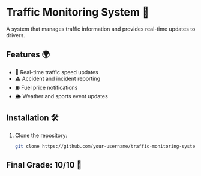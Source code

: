 # Traffic Monitoring System 🚦  

A system that manages traffic information and provides real-time updates to drivers.  

## Features 🌍  
- 📡 Real-time traffic speed updates  
- ⚠️ Accident and incident reporting  
- ⛽ Fuel price notifications  
- 🌦️ Weather and sports event updates

## Installation 🛠️  
1. Clone the repository:  
   ```bash
   git clone https://github.com/your-username/traffic-monitoring-system.git
## Final Grade: 10/10 🏅
